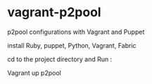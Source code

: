 vagrant-p2pool
==============

p2pool configurations with Vagrant and Puppet

install Ruby, puppet, Python, Vagrant, Fabric 

cd to the project directory and Run :

Vagrant up p2pool


